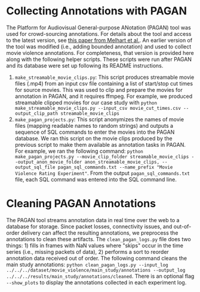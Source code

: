 # Collecting Annotations with PAGAN
The Platform for Audiovisual General-purpose ANotation (PAGAN) tool was used for crowd-sourcing annotations.  For details about the tool and access to the latest version, see [this paper from Melhart et al.](https://ieeexplore.ieee.org/abstract/document/8925149). An earlier version of the tool was modified (i.e., adding bounded annotation) and used to collect movie violence annotations.  For completeness, that version is provided here along with the following helper scripts.  These scripts were run after PAGAN and its database were set up following its README instructions.

1. `make_streamable_movie_clips.py`: This script produces streamable movie files (.mp4) from an input csv file containing a list of start/stop cut times for source movies. This was used to clip and prepare the movies for annotation in PAGAN, and it requires ffmpeg.  For example, we produced streamable clipped movies for our case study with `python make_streamable_movie_clips.py --input_csv movie_cut_times.csv --output_clip_path streamable_movie_clips`
1. `make_pagan_projects.py`: This script anonymizes the names of movie files (mapping readable names to random strings) and outputs a sequence of SQL commands to enter the movies into the PAGAN database. We ran this script on the movie clips produced by the previous script to make them available as annotation tasks in PAGAN. For example, we ran the following command: `python make_pagan_projects.py --movie_clip_folder streamable_movie_clips --output_anon_movie_folder anon_streamable_movie_clips, --output_sql_file pagan_sql_commands.txt --name_prefix "Movie Violence Rating Experiment"`.  From the output `pagan_sql_commands.txt` file, each SQL command was entered into the SQL command line.

# Cleaning PAGAN Annotations
The PAGAN tool streams annotation data in real time over the web to a database for storage.  Since packet losses, connectivity issues, and out-of-order delivery can affect the resulting annotations, we preprocess the annotations to clean these artifacts. The `clean_pagan_logs.py` file does two things: 1) fills in frames with NaN values where "skips" occur in the time series (i.e., missing packets of data), 2) performs a sort to reorder annotation data received out of order. The following command cleans the main study annotations: `python clean_pagan_logs.py --input_log ../../../dataset/movie_violence/main_study/annotations --output_log ../../../results/main_study/annotations/cleaned`.  There is an optional flag `--show_plots` to display the annotations collected in each experiment log.
